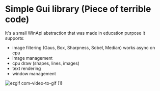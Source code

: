 # Simple Gui library (Piece of terrible code)
It's a small WinApi abstraction that was made in education purpose
It supports:
  + image filtering (Gaus, Box, Sharpness, Sobel, Median) works async on cpu
  + image management
  + cpu draw (shapes, lines, images)
  + text rendering
  + window management
  
![ezgif com-video-to-gif (1)](https://user-images.githubusercontent.com/48060259/87033194-71921e00-c1ee-11ea-9276-0b192bd4ab4c.gif)
